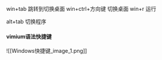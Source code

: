 win+tab 跳转到切换桌面
win+ctrl+方向键  切换桌面
win+r 运行


alt+tab 切换程序


#### vimium语法快捷键
![[Windows快捷键_image_1.png]]


